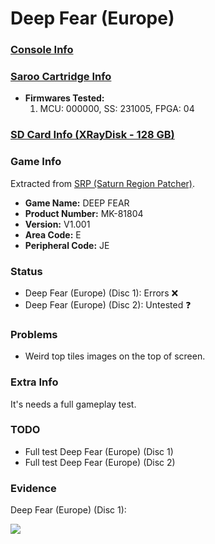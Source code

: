 # Deep Fear (Europe)

### [Console Info](../../../../Info/Consoles/VA13/README.md)

### [Saroo Cartridge Info](../../../../Info/Cartridges/RetroGameParadiseStore/1.32F/README.md)

- <b>Firmwares Tested:</b>
  1. MCU: 000000, SS: 231005, FPGA: 04

### [SD Card Info (XRayDisk - 128 GB)](../../../../Info/SdCards/XRayDisk/128GB/fat32/README.md)

### Game Info

Extracted from [SRP (Saturn Region Patcher)](https://segaxtreme.net/resources/saturn-region-patcher.81/download).

- <b>Game Name:</b> DEEP FEAR
- <b>Product Number:</b> MK-81804
- <b>Version:</b> V1.001
- <b>Area Code:</b> E
- <b>Peripheral Code:</b> JE

### Status

- Deep Fear (Europe) (Disc 1): Errors :x:
- Deep Fear (Europe) (Disc 2): Untested :question:

### Problems

- Weird top tiles images on the top of screen.

### Extra Info

It's needs a full gameplay test.

### TODO

- Full test Deep Fear (Europe) (Disc 1)
- Full test Deep Fear (Europe) (Disc 2)

### Evidence

Deep Fear (Europe) (Disc 1):

[![](https://img.youtube.com/vi/20zEf3zaV5s/0.jpg)](https://www.youtube.com/watch?v=20zEf3zaV5s)

